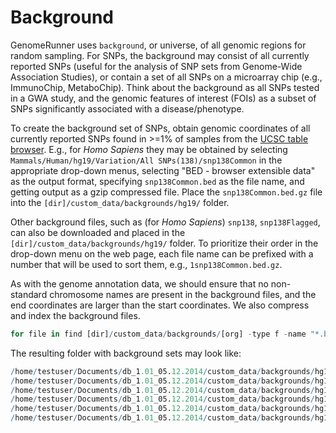 


Background
==========================================

GenomeRunner uses `background`, or universe, of all genomic regions for random sampling. For SNPs, the background may consist of  all currently reported SNPs (useful for the analysis of SNP sets from Genome-Wide Association Studies), or contain a set of all SNPs on a microarray chip (e.g., ImmunoChip, MetaboChip). Think about the background as all SNPs tested in a GWA study, and the genomic features of interest (FOIs) as a subset of SNPs significantly associated with a disease/phenotype. 

To create the background set of SNPs, obtain genomic coordinates of all currently reported SNPs found in >=1% of samples from the [UCSC table browser](http://genome.ucsc.edu/cgi-bin/hgTables?command=start). E.g., for *Homo Sapiens* they may be obtained by selecting `Mammals/Human/hg19/Variation/All SNPs(138)/snp138Common` in the appropriate drop-down menus, selecting "BED - browser extensible data" as the output format, specifying `snp138Common.bed` as the file name, and getting output as a 
gzip compressed file. Place the `snp138Common.bed.gz` file into the `[dir]/custom_data/backgrounds/hg19/` folder. 

Other background files, such as (for *Homo Sapiens*) `snp138`, `snp138Flagged`, can also be downloaded and placed in the `[dir]/custom_data/backgrounds/hg19/` folder. To prioritize their order in the drop-down menu on the web page, each file name can be prefixed with a number that will be used to sort them, e.g., `1snp138Common.bed.gz`.

As with the genome annotation data, we should ensure that no non-standard chromosome names are present in the background files, and the end coordinates are larger than the start coordinates. We also compress and index the background files. 


```r
for file in find [dir]/custom_data/backgrounds/[org] -type f -name "*.bed.gz"; do f=basename $file; d=dirname $file; echo $file; zcat $file | grep "\bchr[0-9XYM][^_]\b" | awk 'BEGIN {OFS="\t"} { if ( $3 <= $2) { print $1, $2, $2+1, $4, $5, $6 } else { print $0 } }' | sort -k1,1 -k2,2n -k3,3n | uniq > $d/${f%???} && rm $file; bgzip ${file%???} && tabix $file; done
```


The resulting folder with background sets may look like:


```r
/home/testuser/Documents/db_1.01_05.12.2014/custom_data/backgrounds/hg19/1snp138.bed.gz
/home/testuser/Documents/db_1.01_05.12.2014/custom_data/backgrounds/hg19/1snp138.bed.gz.tbi
/home/testuser/Documents/db_1.01_05.12.2014/custom_data/backgrounds/hg19/2snp138Common.bed.gz
/home/testuser/Documents/db_1.01_05.12.2014/custom_data/backgrounds/hg19/2snp138Common.bed.gz.tbi
/home/testuser/Documents/db_1.01_05.12.2014/custom_data/backgrounds/hg19/3snp138Flagged.bed.gz
/home/testuser/Documents/db_1.01_05.12.2014/custom_data/backgrounds/hg19/3snp138Flagged.bed.gz
```


